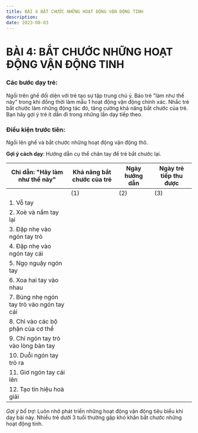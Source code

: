 ```yaml
---
title: BÀI 4 BẮT CHƯỚC NHỮNG HOẠT ĐỘNG VẬN ĐỘNG TINH
description: 
date: 2023-08-03
---
```

# BÀI 4: BẮT CHƯỚC NHỮNG HOẠT ĐỘNG VẬN ĐỘNG TINH

### Các bước dạy trẻ: 
Ngồi trên ghế đối diện với trẻ tạo sự tập trung chú ý. Bảo trẻ "làm như thế này" trong khi đồng thời làm mẫu 1 hoạt động vận động chính xác. Nhắc trẻ bắt chước làm những động tác đó, tăng cường khả năng bắt chước của trẻ. Bạn hãy gợi ý trẻ ít dần đi trong những lần dạy tiếp theo.

### Điều kiện trước tiên: 
Ngồi lên ghế và bắt chước những hoạt động vận động thô.

**Gợi ý cách dạy**: Hướng dẫn cụ thể chân tay để trẻ bắt chước lại.

| Chỉ dẫn: "Hãy làm như thế này" | Khả năng bắt chước của trẻ | Ngày hướng dẫn | Ngày trẻ tiếp thu được |
|-------------------------------|---------------------------|----------------|---------------------|
|                              | (1) | (2) | (3) |                |                     |
| 1. Vỗ tay                    |     |     |     |                |                     |
| 2. Xoè và nắm tay lại        |     |     |     |                |                     |
| 3. Đập nhẹ vào ngón tay trỏ  |     |     |     |                |                     |
| 4. Đập nhẹ vào ngón tay cái  |     |     |     |                |                     |
| 5. Ngọ nguậy ngón tay        |     |     |     |                |                     |
| 6. Xoa hai tay vào nhau      |     |     |     |                |                     |
| 7. Búng nhẹ ngón tay trỏ vào ngón tay cái |     |     |     |                |                     |
| 8. Chỉ vào các bộ phận của cơ thể |     |     |     |                |                     |
| 9. Chỉ ngón tay trỏ vào lòng bàn tay |     |     |     |                |                     |
| 10. Duỗi ngón tay trỏ ra     |     |     |     |                |                     |
| 11. Giơ ngón tay cái lên     |     |     |     |                |                     |
| 12. Tạo tín hiệu hoà giải    |     |     |     |                |                     |

*Gợi ý bổ trợ*: Luôn nhớ phát triển những hoạt động vận động tiêu biểu khi dạy bài này. Nhiều trẻ dưới 3 tuổi thường gặp khó khăn bắt chước những hoạt động tinh.


